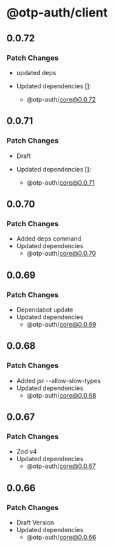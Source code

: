 # @otp-auth/client

## 0.0.72

### Patch Changes

- updated deps

- Updated dependencies []:
  - @otp-auth/core@0.0.72

## 0.0.71

### Patch Changes

- Draft

- Updated dependencies []:
  - @otp-auth/core@0.0.71

## 0.0.70

### Patch Changes

- Added deps command
- Updated dependencies
  - @otp-auth/core@0.0.70

## 0.0.69

### Patch Changes

- Dependabot update
- Updated dependencies
  - @otp-auth/core@0.0.69

## 0.0.68

### Patch Changes

- Added jsr --allow-slow-types
- Updated dependencies
  - @otp-auth/core@0.0.68

## 0.0.67

### Patch Changes

- Zod v4
- Updated dependencies
  - @otp-auth/core@0.0.67

## 0.0.66

### Patch Changes

- Draft Version
- Updated dependencies
  - @otp-auth/core@0.0.66

